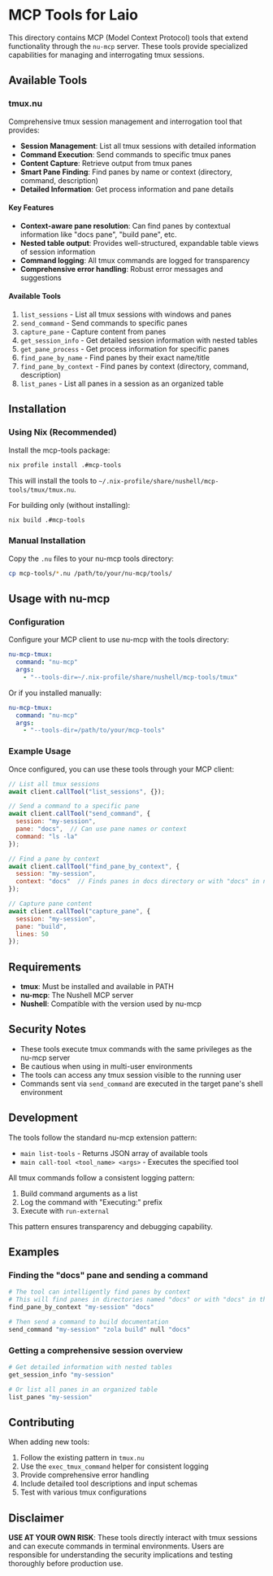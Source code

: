 # MCP Tools for Laio

This directory contains MCP (Model Context Protocol) tools that extend functionality through the `nu-mcp` server. These tools provide specialized capabilities for managing and interrogating tmux sessions.

## Available Tools

### tmux.nu
Comprehensive tmux session management and interrogation tool that provides:

- **Session Management**: List all tmux sessions with detailed information
- **Command Execution**: Send commands to specific tmux panes
- **Content Capture**: Retrieve output from tmux panes
- **Smart Pane Finding**: Find panes by name or context (directory, command, description)
- **Detailed Information**: Get process information and pane details

#### Key Features

- **Context-aware pane resolution**: Can find panes by contextual information like "docs pane", "build pane", etc.
- **Nested table output**: Provides well-structured, expandable table views of session information
- **Command logging**: All tmux commands are logged for transparency
- **Comprehensive error handling**: Robust error messages and suggestions

#### Available Tools

1. `list_sessions` - List all tmux sessions with windows and panes
2. `send_command` - Send commands to specific panes
3. `capture_pane` - Capture content from panes
4. `get_session_info` - Get detailed session information with nested tables
5. `get_pane_process` - Get process information for specific panes
6. `find_pane_by_name` - Find panes by their exact name/title
7. `find_pane_by_context` - Find panes by context (directory, command, description)
8. `list_panes` - List all panes in a session as an organized table

## Installation

### Using Nix (Recommended)

Install the mcp-tools package:

```bash
nix profile install .#mcp-tools
```

This will install the tools to `~/.nix-profile/share/nushell/mcp-tools/tmux/tmux.nu`.

For building only (without installing):

```bash
nix build .#mcp-tools
```

### Manual Installation

Copy the `.nu` files to your nu-mcp tools directory:

```bash
cp mcp-tools/*.nu /path/to/your/nu-mcp/tools/
```

## Usage with nu-mcp

### Configuration

Configure your MCP client to use nu-mcp with the tools directory:

```yaml
nu-mcp-tmux:
  command: "nu-mcp"
  args:
    - "--tools-dir=~/.nix-profile/share/nushell/mcp-tools/tmux"
```

Or if you installed manually:

```yaml
nu-mcp-tmux:
  command: "nu-mcp"
  args:
    - "--tools-dir=/path/to/your/mcp-tools"
```

### Example Usage

Once configured, you can use these tools through your MCP client:

```javascript
// List all tmux sessions
await client.callTool("list_sessions", {});

// Send a command to a specific pane
await client.callTool("send_command", {
  session: "my-session",
  pane: "docs",  // Can use pane names or context
  command: "ls -la"
});

// Find a pane by context
await client.callTool("find_pane_by_context", {
  session: "my-session", 
  context: "docs"  // Finds panes in docs directory or with "docs" in name
});

// Capture pane content
await client.callTool("capture_pane", {
  session: "my-session",
  pane: "build",
  lines: 50
});
```

## Requirements

- **tmux**: Must be installed and available in PATH
- **nu-mcp**: The Nushell MCP server
- **Nushell**: Compatible with the version used by nu-mcp

## Security Notes

- These tools execute tmux commands with the same privileges as the nu-mcp server
- Be cautious when using in multi-user environments
- The tools can access any tmux session visible to the running user
- Commands sent via `send_command` are executed in the target pane's shell environment

## Development

The tools follow the standard nu-mcp extension pattern:

- `main list-tools` - Returns JSON array of available tools
- `main call-tool <tool_name> <args>` - Executes the specified tool

All tmux commands follow a consistent logging pattern:
1. Build command arguments as a list
2. Log the command with "Executing:" prefix
3. Execute with `run-external`

This pattern ensures transparency and debugging capability.

## Examples

### Finding the "docs" pane and sending a command

```bash
# The tool can intelligently find panes by context
# This will find panes in directories named "docs" or with "docs" in their title
find_pane_by_context "my-session" "docs"

# Then send a command to build documentation
send_command "my-session" "zola build" null "docs"
```

### Getting a comprehensive session overview

```bash
# Get detailed information with nested tables
get_session_info "my-session"

# Or list all panes in an organized table
list_panes "my-session"
```

## Contributing

When adding new tools:

1. Follow the existing pattern in `tmux.nu`
2. Use the `exec_tmux_command` helper for consistent logging
3. Provide comprehensive error handling
4. Include detailed tool descriptions and input schemas
5. Test with various tmux configurations

## Disclaimer

**USE AT YOUR OWN RISK**: These tools directly interact with tmux sessions and can execute commands in terminal environments. Users are responsible for understanding the security implications and testing thoroughly before production use.